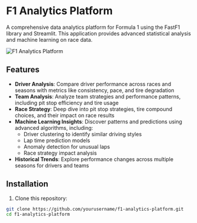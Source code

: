 # F1 Analytics Platform

A comprehensive data analytics platform for Formula 1 using the FastF1 library and Streamlit. This application provides advanced statistical analysis and machine learning on race data.

![F1 Analytics Platform](https://i.imgur.com/qT6e2Lt.png)

## Features

- **Driver Analysis**: Compare driver performance across races and seasons with metrics like consistency, pace, and tire degradation
- **Team Analysis**: Analyze team strategies and performance patterns, including pit stop efficiency and tire usage
- **Race Strategy**: Deep dive into pit stop strategies, tire compound choices, and their impact on race results
- **Machine Learning Insights**: Discover patterns and predictions using advanced algorithms, including:
  - Driver clustering to identify similar driving styles
  - Lap time prediction models
  - Anomaly detection for unusual laps
  - Race strategy impact analysis
- **Historical Trends**: Explore performance changes across multiple seasons for drivers and teams

## Installation

1. Clone this repository:
```bash
git clone https://github.com/yourusername/f1-analytics-platform.git
cd f1-analytics-platform
